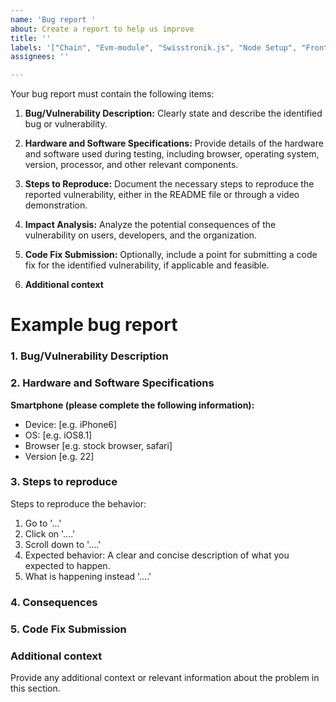 ```yaml
---
name: 'Bug report '
about: Create a report to help us improve
title: ''
labels: '["Chain", "Evm-module", "Swisstronik.js", "Node Setup", "Front-end", "Back-end", "Wallet-core"]'
assignees: ''

---
```


Your bug report must contain the following items:

1. **Bug/Vulnerability Description:** Clearly state and describe the identified bug or vulnerability.

2. **Hardware and Software Specifications:** Provide details of the hardware and software used during testing, including browser, operating system, version, processor, and other relevant components.

3. **Steps to Reproduce:** Document the necessary steps to reproduce the reported vulnerability, either in the README file or through a video demonstration.

4. **Impact Analysis:** Analyze the potential consequences of the vulnerability on users, developers, and the organization.

5. **Code Fix Submission:** Optionally, include a point for submitting a code fix for the identified vulnerability, if applicable and feasible.

6. **Additional context** 

# Example bug report
### **1. Bug/Vulnerability Description**
### **2. Hardware and Software Specifications**
**Smartphone (please complete the following information):**
 - Device: [e.g. iPhone6]
 - OS: [e.g. iOS8.1]
 - Browser [e.g. stock browser, safari]
 - Version [e.g. 22]

### **3. Steps to reproduce**
Steps to reproduce the behavior:
1. Go to '...'
2. Click on '....'
3. Scroll down to '....'
4. Expected behavior: A clear and concise description of what you expected to happen.
5. What is happening instead '....'

### **4. Consequences**
### **5. Code Fix Submission**

### **Additional context**
Provide any additional context or relevant information about the problem in this section.
